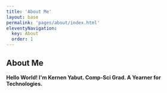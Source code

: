 ```yaml
---
title: 'About Me'
layout: base
permalink: 'pages/about/index.html'
eleventyNavigation:
  key: About
  order: 1
---
```


## About Me

**Hello World! I'm Kernen Yabut. Comp-Sci Grad. A Yearner for Technologies.**


